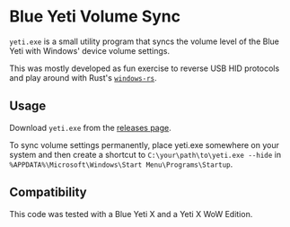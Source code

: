 # Blue Yeti Volume Sync

`yeti.exe` is a small utility program that 
syncs the volume level of the Blue Yeti with
Windows' device volume settings.

This was mostly developed as fun exercise to reverse USB HID protocols
and play around with Rust's [`windows-rs`](https://github.com/microsoft/windows-rs).

## Usage

Download `yeti.exe` from the [releases page](https://github.com/mhils/yeti-volume-sync/releases).

To sync volume settings permanently, place yeti.exe somewhere on your system
and then create a shortcut to `C:\your\path\to\yeti.exe --hide` in
`%APPDATA%\Microsoft\Windows\Start Menu\Programs\Startup`.

## Compatibility

This code was tested with a Blue Yeti X and a Yeti X WoW Edition.

